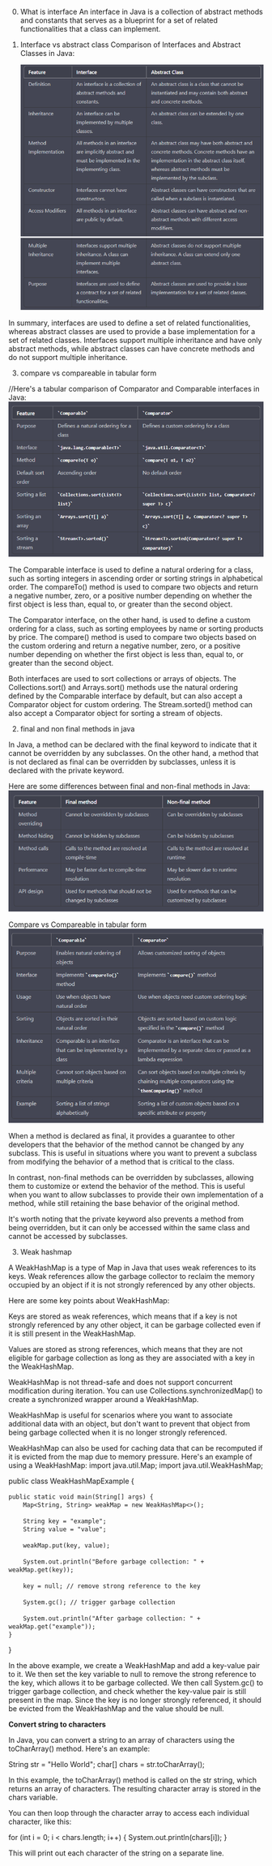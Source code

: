 0. What is interface
  An interface in Java is a collection of abstract methods and constants that serves as a blueprint for a set of related functionalities that 
  a class can implement.

1. Interface vs abstract class
    Comparison of Interfaces and Abstract Classes in Java:

   ![image](image_9.png)
   ![image](image_10.png)
   
In summary, interfaces are used to define a set of related functionalities, 
whereas abstract classes are used to provide a base implementation for a set of related classes. 
Interfaces support multiple inheritance and have only abstract methods, 
while abstract classes can have concrete methods and do not support multiple inheritance.

3. compare vs compareable in tabular form

//Here's a tabular comparison of Comparator and Comparable interfaces in Java:
![image](image_2.png)

The Comparable interface is used to define a natural ordering for a class, such as sorting integers in ascending order or sorting strings in alphabetical order. The compareTo() method is used to compare two objects and return a negative number, zero, or a positive number depending on whether the first object is less than, equal to, or greater than the second object.

The Comparator interface, on the other hand, is used to define a custom ordering for a class, such as sorting employees by name or sorting products by price. The compare() method is used to compare two objects based on the custom ordering and return a negative number, zero, or a positive number depending on whether the first object is less than, equal to, or greater than the second object.

Both interfaces are used to sort collections or arrays of objects. The Collections.sort() and Arrays.sort() methods use the natural ordering defined by the Comparable interface by default, but can also accept a Comparator object for custom ordering. The Stream.sorted() method can also accept a Comparator object for sorting a stream of objects.

2. final and non final methods in java

In Java, a method can be declared with the final keyword to indicate that it cannot be overridden by any subclasses. On the other hand, a method that is not declared as final can be overridden by subclasses, unless it is declared with the private keyword.

Here are some differences between final and non-final methods in Java:
![image](image_3.png)

Compare vs Compareable in tabular form 
![image](image_4.png)

When a method is declared as final, it provides a guarantee to other developers that the behavior of the method cannot be changed by any subclass. This is useful in situations where you want to prevent a subclass from modifying the behavior of a method that is critical to the class.

In contrast, non-final methods can be overridden by subclasses, allowing them to customize or extend the behavior of the method. This is useful when you want to allow subclasses to provide their own implementation of a method, while still retaining the base behavior of the original method.

It's worth noting that the private keyword also prevents a method from being overridden, but it can only be accessed within the same class and cannot be accessed by subclasses.

3. Weak hashmap

A WeakHashMap is a type of Map in Java that uses weak references to its keys. Weak references allow the garbage collector to reclaim the memory occupied by an object if it is not strongly referenced by any other objects.

Here are some key points about WeakHashMap:

Keys are stored as weak references, which means that if a key is not strongly referenced by any other object, it can be garbage collected even if it is still present in the WeakHashMap.

Values are stored as strong references, which means that they are not eligible for garbage collection as long as they are associated with a key in the WeakHashMap.

WeakHashMap is not thread-safe and does not support concurrent modification during iteration. You can use Collections.synchronizedMap() to create a synchronized wrapper around a WeakHashMap.

WeakHashMap is useful for scenarios where you want to associate additional data with an object, but don't want to prevent that object from being garbage collected when it is no longer strongly referenced.

WeakHashMap can also be used for caching data that can be recomputed if it is evicted from the map due to memory pressure.
Here's an example of using a WeakHashMap:
import java.util.Map;
import java.util.WeakHashMap;

public class WeakHashMapExample {

    public static void main(String[] args) {
        Map<String, String> weakMap = new WeakHashMap<>();

        String key = "example";
        String value = "value";

        weakMap.put(key, value);

        System.out.println("Before garbage collection: " + weakMap.get(key));

        key = null; // remove strong reference to the key

        System.gc(); // trigger garbage collection

        System.out.println("After garbage collection: " + weakMap.get("example"));
    }
}

In the above example, we create a WeakHashMap and add a key-value pair to it. We then set the key variable to null to remove the strong reference to the key, which allows it to be garbage collected. We then call System.gc() to trigger garbage collection, and check whether the key-value pair is still present in the map. Since the key is no longer strongly referenced, it should be evicted from the WeakHashMap and the value should be null.


**Convert string to characters**

In Java, you can convert a string to an array of characters using the toCharArray() method. Here's an example:

String str = "Hello World";
char[] chars = str.toCharArray();

In this example, the toCharArray() method is called on the str string, which returns an array of characters. The resulting character array is stored in the chars variable.

You can then loop through the character array to access each individual character, like this:

for (int i = 0; i < chars.length; i++) {
    System.out.println(chars[i]);
}

This will print out each character of the string on a separate line.



